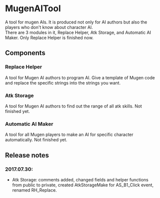 # MugenAITool

A tool for mugen AIs. It is produced not only for AI authors but also the players who don't know about character AI.  
There are 3 modules in it, Replace Helper, Atk Storage, and Automatic AI Maker. Only Replace Helper is finished now.

## Components

### Replace Helper
A tool for Mugen AI authors to program AI. Give a template of Mugen code and replace the specific strings into the strings you want.

### Atk Storage
A tool for Mugen AI authors to find out the range of all atk skills. Not finished yet.

### Automatic AI Maker
A tool for all Mugen players to make an AI for specific character automatically. Not finished yet.

## Release notes

### 2017.07.30:
- Atk Storage: comments added, changed fields and helper functions from public to private, created AtkStorageMake for AS_B1_Click event, renamed RH_Replace.  
